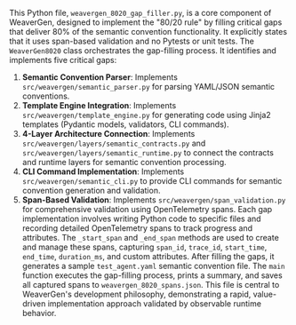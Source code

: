 This Python file, `weavergen_8020_gap_filler.py`, is a core component of WeaverGen, designed to implement the "80/20 rule" by filling critical gaps that deliver 80% of the semantic convention functionality.
It explicitly states that it uses span-based validation and no Pytests or unit tests.
The `WeaverGen8020` class orchestrates the gap-filling process.
It identifies and implements five critical gaps:
1. **Semantic Convention Parser**: Implements `src/weavergen/semantic_parser.py` for parsing YAML/JSON semantic conventions.
2. **Template Engine Integration**: Implements `src/weavergen/template_engine.py` for generating code using Jinja2 templates (Pydantic models, validators, CLI commands).
3. **4-Layer Architecture Connection**: Implements `src/weavergen/layers/semantic_contracts.py` and `src/weavergen/layers/semantic_runtime.py` to connect the contracts and runtime layers for semantic convention processing.
4. **CLI Command Implementation**: Implements `src/weavergen/semantic_cli.py` to provide CLI commands for semantic convention generation and validation.
5. **Span-Based Validation**: Implements `src/weavergen/span_validation.py` for comprehensive validation using OpenTelemetry spans.
Each gap implementation involves writing Python code to specific files and recording detailed OpenTelemetry spans to track progress and attributes.
The `_start_span` and `_end_span` methods are used to create and manage these spans, capturing `span_id`, `trace_id`, `start_time`, `end_time`, `duration_ms`, and custom attributes.
After filling the gaps, it generates a sample `test_agent.yaml` semantic convention file.
The `main` function executes the gap-filling process, prints a summary, and saves all captured spans to `weavergen_8020_spans.json`.
This file is central to WeaverGen's development philosophy, demonstrating a rapid, value-driven implementation approach validated by observable runtime behavior.